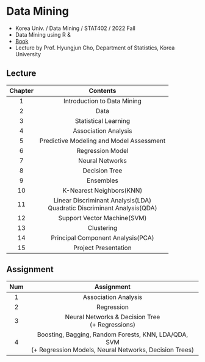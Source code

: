 # Data Mining
- Korea Univ. / Data Mining / STAT402 / 2022 Fall
- Data Mining using R & 
- [Book](http://www.yes24.com/Product/Goods/107892918)
- Lecture by Prof. Hyungjun Cho, Department of Statistics, Korea University

## Lecture
|Chapter|Contents|
|:------:|:-----:|
|1|Introduction to Data Mining|
|2|Data|
|3|Statistical Learning|
|4|Association Analysis|
|5|Predictive Modeling and Model Assessment|
|6|Regression Model|
|7|Neural Networks|
|8|Decision Tree|
|9|Ensembles|
|10|K-Nearest Neighbors(KNN)|
|11|Linear Discriminant Analysis(LDA)</br>Quadratic Discriminant Analysis(QDA)|
|12|Support Vector Machine(SVM)|
|13|Clustering|
|14|Principal Component Analysis(PCA)|
|15|Project Presentation|

## Assignment
|Num|Assignment|
|:------:|:-----:|
|1|Association Analysis|
|2|Regression|
|3|Neural Networks & Decision Tree</br>(+ Regressions)|
|4|Boosting, Bagging, Random Forests, KNN, LDA/QDA, SVM</br>(+ Regression Models, Neural Networks, Decision Trees)|

